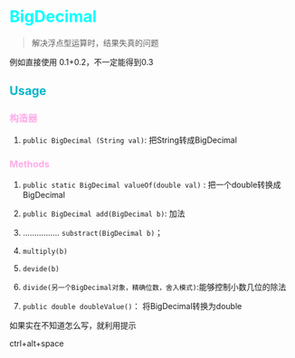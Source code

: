 <style>
h1 {
    color: aqua;
}
h2{
    color: rgb(0, 181, 201);
}
h3,h4 {
    color: #FF70DB93;    
}
</style>

# BigDecimal

> 解决浮点型运算时，结果失真的问题

例如直接使用 0.1+0.2，不一定能得到0.3

## Usage

### 构造器

1. `public BigDecimal (String val)`: 把String转成BigDecimal


### Methods

1. `public static BigDecimal valueOf(double val)` : 把一个double转换成BigDecimal
2. `public BigDecimal add(BigDecimal b)`: 加法
3. ................  `substract(BigDecimal b)`；
4. `multiply(b)`
5. `devide(b)`
6. `divide(另一个BigDecimal对象，精确位数，舍入模式)`:能够控制小数几位的除法

7. `public double doubleValue()`： 将BigDecimal转换为double

如果实在不知道怎么写，就利用提示

ctrl+alt+space